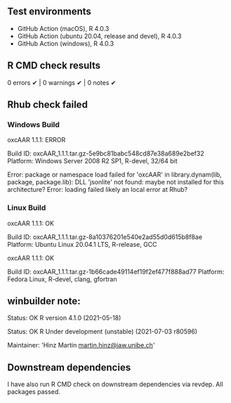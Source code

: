 ## Test environments
* GitHub Action (macOS), R 4.0.3
* GitHub Action (ubuntu 20.04, release and devel), R 4.0.3
* GitHub Action (windows), R 4.0.3

## R CMD check results
0 errors ✔ | 0 warnings ✔ | 0 notes ✔

## Rhub check failed
### Windows Build
oxcAAR 1.1.1: ERROR

Build ID:	oxcAAR_1.1.1.tar.gz-5e9bc81babc548cd87e38a689e2bef32
Platform:	Windows Server 2008 R2 SP1, R-devel, 32/64 bit

Error: package or namespace load failed for 'oxcAAR' in library.dynam(lib, package, package.lib):
 DLL 'jsonlite' not found: maybe not installed for this architecture?
Error: loading failed
likely an local error at Rhub?

### Linux Build
oxcAAR 1.1.1: OK

Build ID:	oxcAAR_1.1.1.tar.gz-8a10376201e540e2ad55d0d615b8f8ae
Platform:	Ubuntu Linux 20.04.1 LTS, R-release, GCC

oxcAAR 1.1.1: OK

Build ID:	oxcAAR_1.1.1.tar.gz-1b66cade49114ef19f2ef477f888ad77
Platform:	Fedora Linux, R-devel, clang, gfortran

## winbuilder note:
Status: OK
R version 4.1.0 (2021-05-18)

Status: OK
R Under development (unstable) (2021-07-03 r80596)

Maintainer: 'Hinz Martin <martin.hinz@iaw.unibe.ch>'

## Downstream dependencies
I have also run R CMD check on downstream dependencies via revdep. All packages passed.
